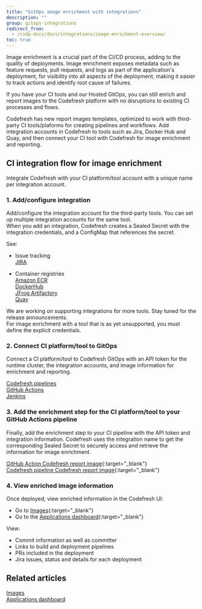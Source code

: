 ```yaml
---
title: "GitOps image enrichment with integrations"
description: ""
group: gitops-integrations
redirect_from:
  - /csdp-docs/docs/integrations/image-enrichment-overview/
toc: true
---
```





Image enrichment is a crucial part of the CI/CD process, adding to the quality of deployments. Image enrichment exposes metadata such as feature requests, pull requests, and logs as part of the application's deployment, for visibility into all aspects of the deployment, making it easier to track actions and identify root cause of failures.  

If you have your CI tools and our Hosted GitOps, you can still enrich and report images to the Codefresh platform with no disruptions to existing CI processes and flows.  

Codefresh has new report images templates, optimized to work with third-party CI tools/plaforms for creating pipelines and workflows. Add integration accounts in Codefresh to tools such as Jira, Docker Hub and Quay, and then connect your CI tool with Codefresh for image enrichment and reporting.  



## CI integration flow for image enrichment
 
Integrate Codefresh with your CI platform/tool account with a unique name per integration account. 

### 1. Add/configure integration

Add/configure the integration account for the third-party tools. You can set up multiple integration accounts for the same tool.  
When you add an integration, Codefresh creates a Sealed Secret with the integration credentials, and a ConfigMap that references the secret.  

See:  
* Issue tracking  
  [JIRA]({{site.baseurl}}/docs/gitops-integrations/issue-tracking/jira/) 
 
* Container registries  
  [Amazon ECR]({{site.baseurl}}/docs/gitops-integrations/container-registries/amazon-ecr/)  
  [DockerHub]({{site.baseurl}}/docs/gitops-integrations/container-registries/dockerhub/)  
  [JFrog Artifactory]({{site.baseurl}}/docs/gitops-integrations/container-registries/jfrog/)  
  [Quay]({{site.baseurl}}/docs/gitops-integrations/container-registries/quay/)  

We are working on supporting integrations for more tools. Stay tuned for the release announcements.  
For image enrichment with a tool that is as yet unsupported, you must define the explicit credentials. 
   
### 2. Connect CI platform/tool to GitOps

Connect a CI platform/tool to Codefresh GitOps with an API token for the runtime cluster, the integration accounts, and image information for enrichment and reporting. 
 
[Codefresh pipelines]({{site.baseurl}}/docs/gitops-integrations/ci-integrations/codefresh-classic/)  
[GitHub Actions]({{site.baseurl}}/docs/gitops-integrations/ci-integrations/github-actions/)  
[Jenkins]({{site.baseurl}}/docs/gitops-integrations/ci-integrations/jenkins/)


### 3. Add the enrichment step for the CI platform/tool to your GitHub Actions pipeline 

Finally, add the enrichment step to your CI pipeline with the API token and integration information. Codefresh uses the integration name to get the corresponding Sealed Secret to securely access and retrieve the information for image enrichment.  

 [GitHub Action Codefresh report image](https://github.com/marketplace/actions/codefresh-report-image){:target="\_blank"}  
 [Codefresh pipeline Codefresh report image](https://codefresh.io/steps/step/codefresh-report-image){:target="\_blank"}


### 4. View enriched image information
Once deployed, view enriched information in the Codefresh UI:  
* Go to [Images](https://g.codefresh.io/2.0/images){:target="\_blank"}
* Go to the [Applications dashboard](https://g.codefresh.io/2.0/applications-dashboard/list){:target="\_blank"}  


View:  

* Commit information as well as committer
* Links to build and deployment pipelines
* PRs included in the deployment
* Jira issues, status and details for each deployment


## Related articles
[Images]({{site.baseurl}}/docs/dashboards/images/)  
[Applications dashboard]({{site.baseurl}}/docs/deployments/gitops/applications-dashboard/)

